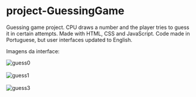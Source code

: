 # project-GuessingGame

Guessing game project. CPU draws a number and the player tries to guess it in certain attempts. Made with HTML, CSS and JavaScript. Code made in Portuguese, but user interfaces updated to English.

Imagens da interface:

![guess0](https://user-images.githubusercontent.com/98829238/194720143-32add627-775a-4e88-8da0-aff61d28a2ed.png)
<br><br>
![guess1](https://user-images.githubusercontent.com/98829238/194720147-2598b28e-9a50-4fe4-836a-500584fbc628.png)
<br><br>
![guess3](https://user-images.githubusercontent.com/98829238/194720214-0455bed7-6ac9-40ab-960c-d73a1a909af7.png)
